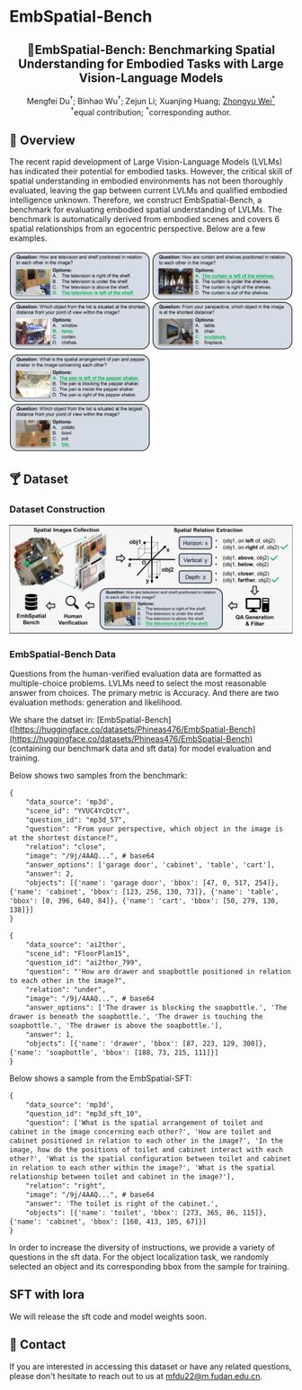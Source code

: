 # EmbSpatial-Bench
<div align="center">

<h2>🎇EmbSpatial-Bench: Benchmarking Spatial Understanding for Embodied Tasks with Large Vision-Language Models
</h2>

<div>
    Mengfei Du<sup>†</sup>;
    Binhao Wu<sup>†</sup></a>;
    Zejun Li;
    Xuanjing Huang;
    <a href='http://www.sdspeople.fudan.edu.cn/zywei/' target='_blank'>Zhongyu Wei<sup>*</sup></a>
</div>
<sup>†</sup>equal contribution; <sup>*</sup>corresponding author.


<br>

</div>


## 🍹 Overview
The recent rapid development of Large Vision-Language Models (LVLMs) has indicated their potential for embodied tasks. However, the critical skill of spatial understanding in embodied environments has not been thoroughly evaluated, leaving the gap between current LVLMs and qualified embodied intelligence unknown. Therefore, we construct EmbSpatial-Bench, a benchmark for evaluating embodied spatial understanding of LVLMs. The benchmark is automatically derived from embodied scenes and covers 6 spatial relationships from an egocentric perspective. Below are a few examples.

<img src="assets/example.png" style="width:250px" /> <img src="assets/example2.png" style="width:250px" /> <img src="assets/example3.png" style="width:250px" />




## 🍸 Dataset

### Dataset Construction
![](assets/method_overview.png)


### EmbSpatial-Bench Data
Questions from the human-verified evaluation data are formatted as multiple-choice problems. LVLMs need to select the most reasonable answer from choices. The primary metric is Accuracy. And there are two evaluation methods: generation and likelihood.
 
We share the datset in: [EmbSpatial-Bench]([https://huggingface.co/datasets/Phineas476/EmbSpatial-Bench](https://huggingface.co/datasets/Phineas476/EmbSpatial-Bench) (containing our benchmark data and sft data) for model evaluation and training.

Below shows two samples from the benchmark:
```
{
    "data_source": 'mp3d',
    "scene_id": "YVUC4YcDtcY",
    "question_id": "mp3d_57",
    "question": "From your perspective, which object in the image is at the shortest distance?",
    "relation": "close",
    "image": "/9j/4AAQ...", # base64 
    "answer_options": ['garage door', 'cabinet', 'table', 'cart'],
    "answer": 2,
    "objects": [{'name': 'garage door', 'bbox': [47, 0, 517, 254]}, {'name': 'cabinet', 'bbox': [123, 256, 130, 73]}, {'name': 'table', 'bbox': [0, 396, 640, 84]}, {'name': 'cart', 'bbox': [50, 279, 130, 138]}]
}
```

```
{
    "data_source": 'ai2thor',
    "scene_id": "FloorPlan15",
    "question_id": "ai2thor_799",
    "question": "'How are drawer and soapbottle positioned in relation to each other in the image?",
    "relation": "under",
    "image": "/9j/4AAQ...", # base64 
    "answer_options": ['The drawer is blocking the soapbottle.', 'The drawer is beneath the soapbottle.', 'The drawer is touching the soapbottle.', 'The drawer is above the soapbottle.'],
    "answer": 1,
    "objects": [{'name': 'drawer', 'bbox': [87, 223, 129, 300]}, {'name': 'soapbottle', 'bbox': [188, 73, 215, 111]}]
}
```

Below shows a sample from the EmbSpatial-SFT:

```
{
    "data_source": 'mp3d',
    "question_id": "mp3d_sft_10",
    "question": ['What is the spatial arrangement of toilet and cabinet in the image concerning each other?', 'How are toilet and cabinet positioned in relation to each other in the image?', 'In the image, how do the positions of toilet and cabinet interact with each other?', 'What is the spatial configuration between toilet and cabinet in relation to each other within the image?', 'What is the spatial relationship between toilet and cabinet in the image?'],
    "relation": "right",
    "image": "/9j/4AAQ...", # base64 
    "answer": 'The toilet is right of the cabinet.',
    "objects": [{'name': 'toilet', 'bbox': [273, 365, 86, 115]}, {'name': 'cabinet', 'bbox': [160, 413, 105, 67]}]
}
```
In order to increase the diversity of instructions, we provide a variety of questions in the sft data. For the object localization task, we randomly selected an object and its corresponding bbox from the sample for training.


## SFT with lora
We will release the sft code and model weights soon.

## 🍻 Contact

If you are interested in accessing this dataset or have any related questions, please don't hesitate to reach out to us at mfdu22@m.fudan.edu.cn.

